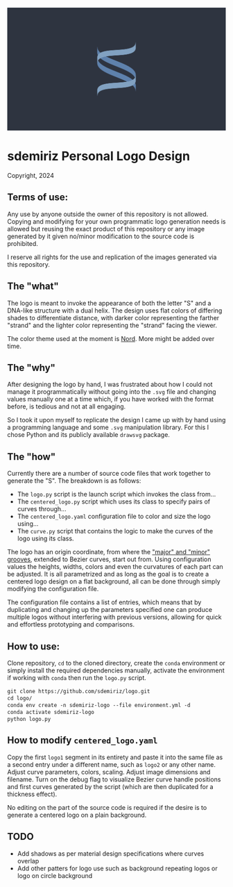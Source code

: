 ![sdemiriz_centered_logo](img/centered_logo.svg) 

# sdemiriz Personal Logo Design 
Copyright, 2024

## Terms of use:
Any use by anyone outside the owner of this repository is not allowed. Copying and modifying for your own
programmatic logo generation needs is allowed but reusing the exact product of this repository or any
image generated by it given no/minor modification to the source code is prohibited.

I reserve all rights for the use and replication of the images generated via this repository.

## The "what"
The logo is meant to invoke the appearance of both the letter "S" and a DNA-like structure with a dual helix. The
design uses flat colors of differing shades to differentiate distance, with darker color representing
the farther "strand" and the lighter color representing the "strand" facing the viewer.

The color theme used at the moment is [Nord](https://www.nordtheme.com/). More might be added over time.

## The "why"
After designing the logo by hand, I was frustrated about how I could not manage it programmatically without going
into the `.svg` file and changing values manually one at a time which, if you have worked with the format before,
is tedious and not at all engaging.

So I took it upon myself to replicate the design I came up with by hand using a programming language and some
`.svg` manipulation library. For this I chose Python and its publicly available `drawsvg` package.

## The "how"
Currently there are a number of source code files that work together to generate the "S". The breakdown is as 
follows:

- The `logo.py` script is the launch script which invokes the class from...
- The `centered_logo.py` script which uses its class to specify pairs of curves through...
- The `centered_logo.yaml` configuration file to color and size the logo using...
- The `curve.py` script that contains the logic to make the curves of the logo using its class.

The logo has an origin coordinate, from where the 
["major" and "minor" grooves](https://www.mun.ca/biology/scarr/MGA2_02-07.html), extended to Bezier curves, start
out from. Using configuration values the heights, widths, colors and even the curvatures of each part
can be adjusted. It is all parametrized and as long as the goal is to create a centered logo design on a 
flat background, all can be done through simply modifying the configuration file.

The configuration file contains a list of entries, which means that by duplicating and changing up the 
parameters specified one can produce multiple logos without interfering with previous versions, allowing 
for quick and effortless prototyping and comparisons.

## How to use:
Clone repository, `cd` to the cloned directory, create the `conda` environment or simply install the 
required dependencies manually, activate the environment if working with `conda` then run the `logo.py` script.
```
git clone https://github.com/sdemiriz/logo.git
cd logo/
conda env create -n sdemiriz-logo --file environment.yml -d
conda activate sdemiriz-logo
python logo.py
```

## How to modify `centered_logo.yaml`
Copy the first `logo1` segment in its entirety and paste it into the same file as a second entry under a different
name, such as `logo2` or any other name. Adjust curve parameters, colors, scaling. Adjust image dimensions and 
filename. Turn on the debug flag to visualize Bezier curve handle positions and first curves generated by 
the script (which are then duplicated for a thickness effect).

No editing on the part of the source code is required if the desire is to generate a centered logo on a plain
background.

## TODO
- Add shadows as per material design specifications where curves overlap
- Add other patters for logo use such as background repeating logos or logo on circle background
